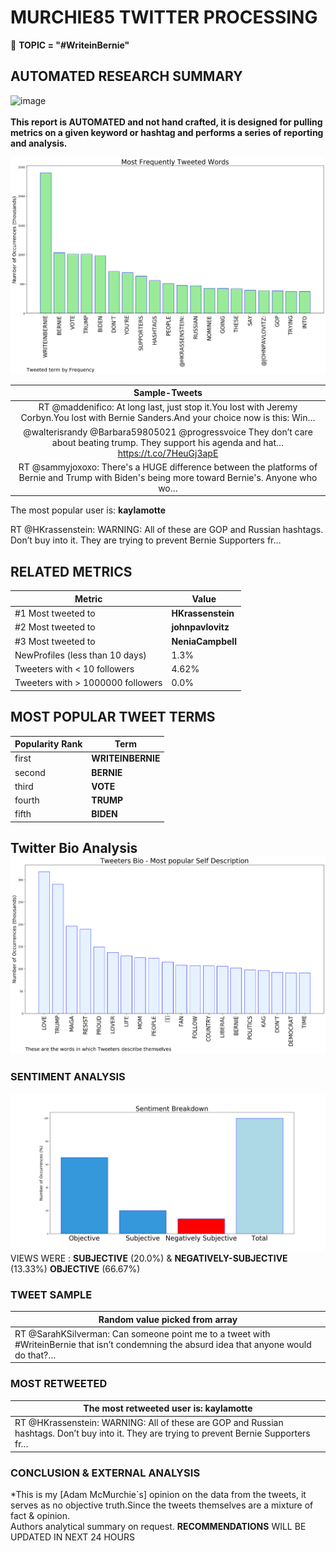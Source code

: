 # MURCHIE85 TWITTER PROCESSING 
&#x1F34E; **TOPIC = "#WriteinBernie"**

## AUTOMATED RESEARCH SUMMARY

![image](https://marketingplatform.google.com/about/static/images/gmp/analytics-smb-benefit.jpg)
<br></br>
<b> This report is AUTOMATED and not hand crafted, it is designed for pulling metrics on a given keyword or hashtag and performs a series of reporting and analysis.</b>



![image](TWEETS.png)



|                **Sample-Tweets**        |
| :-------------: |
| RT @maddenifico: At long last, just stop it.You lost with Jeremy Corbyn.You lost with Bernie Sanders.And your choice now is this: Win… |
| @walterisrandy @Barbara59805021 @progressvoice They don’t care about beating trump. They support his agenda and hat… https://t.co/7HeuGj3apE |
| RT @sammyjoxoxo: There's a HUGE difference between the platforms of Bernie and Trump with Biden's being more toward Bernie's. Anyone who wo… |

The most popular user is: **kaylamotte**
<div class="alert alert-block alert-danger"> RT @HKrassenstein: WARNING: All of these are GOP and Russian hashtags.  Don’t buy into it.  They are trying to prevent Bernie Supporters fr…</div>

## RELATED METRICS<br>
| Metric | Value |
| ------------- | ------------- |
| #1 Most tweeted to  | **HKrassenstein** |
| #2 Most tweeted to  | **johnpavlovitz** |
| #3 Most tweeted to  | **NeniaCampbell** |
| NewProfiles (less than 10 days) | 1.3%  |
| Tweeters with < 10 followers  | 4.62%|
| Tweeters with > 1000000 followers  | 0.0%  |



## MOST POPULAR TWEET TERMS 


| Popularity Rank  | Term |
| ------------- | ------------- |
| first  | **WRITEINBERNIE**  |
| second  | **BERNIE**  |
| third  | **VOTE** |
| fourth  | **TRUMP**  |
| fifth  | **BIDEN**  |


## Twitter Bio Analysis![image](BIO.png)
### SENTIMENT ANALYSIS
![image](sentiment.png)
VIEWS WERE : **SUBJECTIVE**  (20.0%) & **NEGATIVELY-SUBJECTIVE** (13.33%) **OBJECTIVE** (66.67%)

### TWEET SAMPLE 
| Random value picked from array |
| ------------- |
|RT @SarahKSilverman: Can someone point me to a tweet with  #WriteinBernie that isn’t condemning the absurd idea that anyone would do that?… |

### MOST RETWEETED 

| The most retweeted user is: **kaylamotte**  |
| ------------- |
| RT @HKrassenstein: WARNING: All of these are GOP and Russian hashtags.  Don’t buy into it.  They are trying to prevent Bernie Supporters fr… |

### CONCLUSION & EXTERNAL ANALYSIS

*This is my [Adam McMurchie`s] opinion on the data from the tweets, it serves as no objective truth.Since the tweets themselves are a mixture of fact & opinion.<br>
Authors analytical summary on request.
**RECOMMENDATIONS** WILL BE UPDATED IN NEXT  24 HOURS <br>